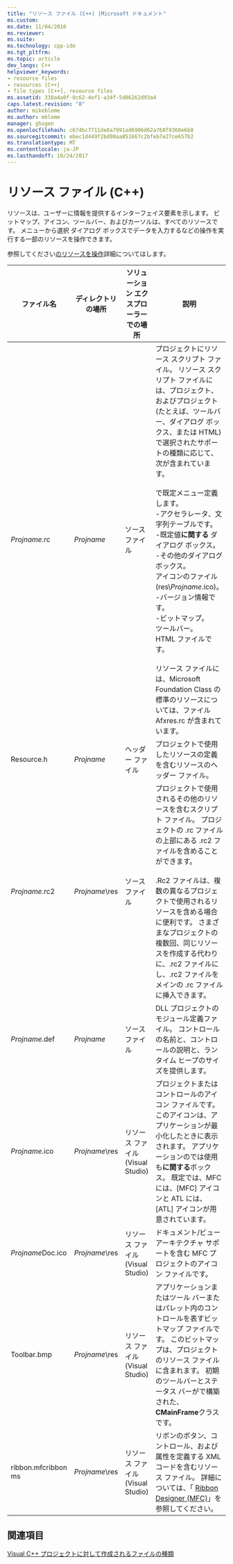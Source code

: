 ```yaml
---
title: "リソース ファイル (C++) |Microsoft ドキュメント"
ms.custom: 
ms.date: 11/04/2016
ms.reviewer: 
ms.suite: 
ms.technology: cpp-ide
ms.tgt_pltfrm: 
ms.topic: article
dev_langs: C++
helpviewer_keywords:
- resource files
- resources [C++]
- file types [C++], resource files
ms.assetid: 338a4a0f-0c62-4ef1-a34f-5d86262d93a4
caps.latest.revision: "8"
author: mikeblome
ms.author: mblome
manager: ghogen
ms.openlocfilehash: c674bc7711de8a7991ad6906d62a768f9360e6b8
ms.sourcegitcommit: ebec1d449f2bd98aa851667c2bfeb7e27ce657b2
ms.translationtype: MT
ms.contentlocale: ja-JP
ms.lasthandoff: 10/24/2017
---
```

# <a name="resource-files-c"></a>リソース ファイル (C++)
リソースは、ユーザーに情報を提供するインターフェイス要素を示します。 ビットマップ、アイコン、ツールバー、およびカーソルは、すべてのリソースです。 メニューから選択 ダイアログ ボックスでデータを入力するなどの操作を実行する一部のリソースを操作できます。  
  
 参照してください[のリソースを操作](../windows/working-with-resource-files.md)詳細についてはします。  
  
|ファイル名|ディレクトリの場所|ソリューション エクスプローラーでの場所|説明|  
|---------------|------------------------|--------------------------------|-----------------|  
|*Projname*.rc|*Projname*|ソース ファイル|プロジェクトにリソース スクリプト ファイル。 リソース スクリプト ファイルには、プロジェクト、およびプロジェクト (たとえば、ツールバー、ダイアログ ボックス、または HTML) で選択されたサポートの種類に応じて、次が含まれています。<br /><br /> で既定メニュー定義します。<br />-アクセラレータ、文字列テーブルです。<br />-既定値**に関する** ダイアログ ボックス。<br />-その他のダイアログ ボックス。<br />アイコンのファイル (res\\*Projname*.ico)。<br />-バージョン情報です。<br />-ビットマップ。<br />ツールバー。<br />HTML ファイルです。<br /><br /> リソース ファイルには、Microsoft Foundation Class の標準のリソースについては、ファイル Afxres.rc が含まれています。|  
|Resource.h|*Projname*|ヘッダー ファイル|プロジェクトで使用したリソースの定義を含むリソースのヘッダー ファイル。|  
|*Projname*.rc2|*Projname*\res|ソース ファイル|プロジェクトで使用されるその他のリソースを含むスクリプト ファイル。 プロジェクトの .rc ファイルの上部にある .rc2 ファイルを含めることができます。<br /><br /> .Rc2 ファイルは、複数の異なるプロジェクトで使用されるリソースを含める場合に便利です。 さまざまなプロジェクトの複数回、同じリソースを作成する代わりに、.rc2 ファイルにし、.rc2 ファイルをメインの .rc ファイルに挿入できます。|  
|*Projname*.def|*Projname*|ソース ファイル|DLL プロジェクトのモジュール定義ファイル。 コントロールの名前と、コントロールの説明と、ランタイム ヒープのサイズを提供します。|  
|*Projname*.ico|*Projname*\res|リソース ファイル (Visual Studio)|プロジェクトまたはコントロールのアイコン ファイルです。 このアイコンは、アプリケーションが最小化したときに表示されます。 アプリケーションのでは使用も**に関する**ボックス。 既定では、MFC には、[MFC] アイコンと ATL には、[ATL] アイコンが用意されています。|  
|*Projname*Doc.ico|*Projname*\res|リソース ファイル (Visual Studio)|ドキュメント/ビュー アーキテクチャ サポートを含む MFC プロジェクトのアイコン ファイルです。|  
|Toolbar.bmp|*Projname*\res|リソース ファイル (Visual Studio)|アプリケーションまたはツール バーまたはパレット内のコントロールを表すビットマップ ファイルです。 このビットマップは、プロジェクトのリソース ファイルに含まれます。 初期のツールバーとステータス バーがで構築された、 **CMainFrame**クラスです。|  
|ribbon.mfcribbon ms|*Projname*\res|リソース ファイル (Visual Studio)|リボンのボタン、コントロール、および属性を定義する XML コードを含むリソース ファイル。 詳細については、「 [Ribbon Designer (MFC)](../mfc/ribbon-designer-mfc.md)」を参照してください。|  
  
## <a name="see-also"></a>関連項目  
 [Visual C++ プロジェクトに対して作成されるファイルの種類](../ide/file-types-created-for-visual-cpp-projects.md)